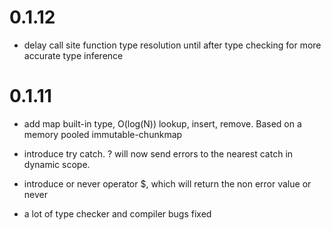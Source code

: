 # 0.1.12

- delay call site function type resolution until after type checking for more
  accurate type inference

# 0.1.11

- add map built-in type, O(log(N)) lookup, insert, remove. Based on a memory
  pooled immutable-chunkmap

- introduce try catch. ? will now send errors to the nearest catch in dynamic
  scope.

- introduce or never operator $, which will return the non error value or never

- a lot of type checker and compiler bugs fixed
